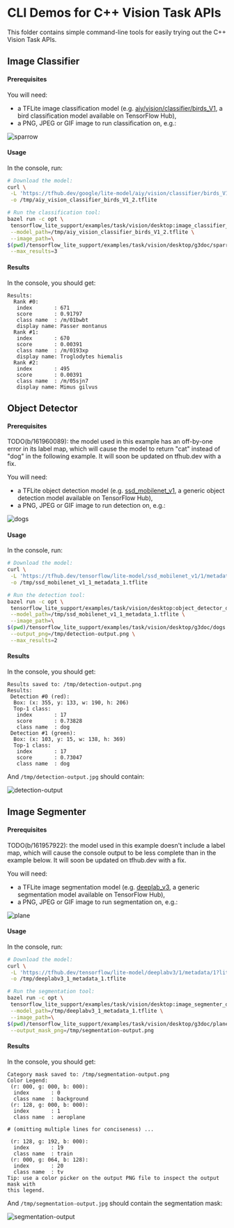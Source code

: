 # CLI Demos for C++ Vision Task APIs

This folder contains simple command-line tools for easily trying out the C++
Vision Task APIs.

## Image Classifier

#### Prerequisites

You will need:

* a TFLite image classification model (e.g. [aiy/vision/classifier/birds_V1][1],
a bird classification model available on TensorFlow Hub),
* a PNG, JPEG or GIF image to run classification on, e.g.:

![sparrow](g3doc/sparrow.jpg)

#### Usage

In the console, run:

```bash
# Download the model:
curl \
 -L 'https://tfhub.dev/google/lite-model/aiy/vision/classifier/birds_V1/2?lite-format=tflite' \
 -o /tmp/aiy_vision_classifier_birds_V1_2.tflite

# Run the classification tool:
bazel run -c opt \
 tensorflow_lite_support/examples/task/vision/desktop:image_classifier_demo -- \
 --model_path=/tmp/aiy_vision_classifier_birds_V1_2.tflite \
 --image_path=\
$(pwd)/tensorflow_lite_support/examples/task/vision/desktop/g3doc/sparrow.jpg \
 --max_results=3
```

#### Results

In the console, you should get:

```
Results:
  Rank #0:
   index       : 671
   score       : 0.91797
   class name  : /m/01bwbt
   display name: Passer montanus
  Rank #1:
   index       : 670
   score       : 0.00391
   class name  : /m/0193xp
   display name: Troglodytes hiemalis
  Rank #2:
   index       : 495
   score       : 0.00391
   class name  : /m/05sjn7
   display name: Mimus gilvus
```

## Object Detector

#### Prerequisites

TODO(b/161960089): the model used in this example has an off-by-one error in its
label map, which will cause the model to return "cat" instead of "dog" in the
following example. It will soon be updated on tfhub.dev with a fix.

You will need:

* a TFLite object detection model (e.g. [ssd_mobilenet_v1][2], a generic object
detection model available on TensorFlow Hub),
* a PNG, JPEG or GIF image to run detection on, e.g.:

![dogs](g3doc/dogs.jpg)

#### Usage

In the console, run:

```bash
# Download the model:
curl \
 -L 'https://tfhub.dev/tensorflow/lite-model/ssd_mobilenet_v1/1/metadata/1?lite-format=tflite' \
 -o /tmp/ssd_mobilenet_v1_1_metadata_1.tflite

# Run the detection tool:
bazel run -c opt \
 tensorflow_lite_support/examples/task/vision/desktop:object_detector_demo -- \
 --model_path=/tmp/ssd_mobilenet_v1_1_metadata_1.tflite \
 --image_path=\
$(pwd)/tensorflow_lite_support/examples/task/vision/desktop/g3doc/dogs.jpg \
 --output_png=/tmp/detection-output.png \
 --max_results=2
```

#### Results

In the console, you should get:

```
Results saved to: /tmp/detection-output.png
Results:
 Detection #0 (red):
  Box: (x: 355, y: 133, w: 190, h: 206)
  Top-1 class:
   index       : 17
   score       : 0.73828
   class name  : dog
 Detection #1 (green):
  Box: (x: 103, y: 15, w: 138, h: 369)
  Top-1 class:
   index       : 17
   score       : 0.73047
   class name  : dog
```

And `/tmp/detection-output.jpg` should contain:

![detection-output](g3doc/detection-output.png)

## Image Segmenter

#### Prerequisites

TODO(b/161957922): the model used in this example doesn't include a label map,
which will cause the console output to be less complete than in the example
below. It will soon be updated on tfhub.dev with a fix.

You will need:

* a TFLite image segmentation model (e.g. [deeplab_v3][3], a generic
segmentation model available on TensorFlow Hub),
* a PNG, JPEG or GIF image to run segmentation on, e.g.:

![plane](g3doc/plane.jpg)

#### Usage

In the console, run:

```bash
# Download the model:
curl \
 -L 'https://tfhub.dev/tensorflow/lite-model/deeplabv3/1/metadata/1?lite-format=tflite' \
 -o /tmp/deeplabv3_1_metadata_1.tflite

# Run the segmentation tool:
bazel run -c opt \
 tensorflow_lite_support/examples/task/vision/desktop:image_segmenter_demo -- \
 --model_path=/tmp/deeplabv3_1_metadata_1.tflite \
 --image_path=\
$(pwd)/tensorflow_lite_support/examples/task/vision/desktop/g3doc/plane.jpg \
 --output_mask_png=/tmp/segmentation-output.png
```

#### Results

In the console, you should get:

```
Category mask saved to: /tmp/segmentation-output.png
Color Legend:
 (r: 000, g: 000, b: 000):
  index       : 0
  class name  : background
 (r: 128, g: 000, b: 000):
  index       : 1
  class name  : aeroplane

# (omitting multiple lines for conciseness) ...

 (r: 128, g: 192, b: 000):
  index       : 19
  class name  : train
 (r: 000, g: 064, b: 128):
  index       : 20
  class name  : tv
Tip: use a color picker on the output PNG file to inspect the output mask with
this legend.
```

And `/tmp/segmentation-output.jpg` should contain the segmentation mask:

![segmentation-output](g3doc/segmentation-output.png)

[1]: https://tfhub.dev/google/lite-model/aiy/vision/classifier/birds_V1/2
[2]: https://tfhub.dev/tensorflow/lite-model/ssd_mobilenet_v1/1/metadata/1
[3]: https://tfhub.dev/tensorflow/lite-model/deeplabv3/1/metadata/1

